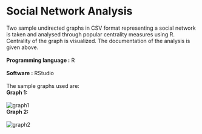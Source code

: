# Social Network Analysis
 Two sample undirected graphs in CSV format representing a social network is taken and analysed through popular centrality measures using R.</br>
 Centrality of the graph is visualized. The documentation of the analysis is given above.</br></br>
**Programming language :** R</br></br>
**Software :** RStudio</br></br>
The sample graphs used are:</br>
**Graph 1:**</br></br>
![graph1](https://user-images.githubusercontent.com/62690361/125653701-1f01b77b-4611-4ff3-95bb-e600da0d3c09.png)</br>
**Graph 2:**</br></br>
![graph2](https://user-images.githubusercontent.com/62690361/125653763-c1f2fd16-6132-4134-9316-0497192f5bde.png)
